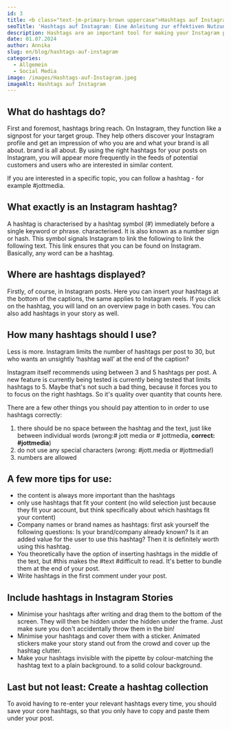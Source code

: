 ```yaml
---
id: 3
title: <b class="text-jm-primary-brown uppercase">Hashtags auf Instagram:</b> A guide to effective use
seoTitle: 'Hashtags auf Instagram: Eine Anleitung zur effektiven Nutzung'
description: Hashtags are an important tool for making your Instagram posts accessible to a wider audience. In this article, you will learn how to use hashtags effectively to maximise the visibility of your posts and boost your Instagram presence.
date: 01.07.2024
author: Annika
slug: en/blog/hashtags-auf-instagram
categories:
  - Allgemein
  - Social Media
image: /images/Hashtags-auf-Instagram.jpeg
imageAlt: Hashtags auf Instagram
---
```


## **What do hashtags do?**

First and foremost, hashtags bring reach. On Instagram, they function like a signpost for your target group. They
help others discover your Instagram profile and get an impression of who you are and what your brand is all about.
brand is all about. By using the right hashtags for your posts on Instagram, you will appear more frequently in
the feeds of potential customers and users who are interested in similar content.

If you are interested in a specific topic, you can follow a hashtag - for example #jottmedia.

## **What exactly is an Instagram hashtag?**

A hashtag is characterised by a hashtag symbol (#) immediately before a single keyword or phrase.
characterised. It is also known as a number sign or hash. This symbol signals Instagram to link the following
to link the following text. This link ensures that you can be found on Instagram. Basically, any word
can be a hashtag.

## **Where are hashtags displayed?**

Firstly, of course, in Instagram posts. Here you can insert your hashtags at the bottom of the captions, the same
applies to
Instagram reels. If you click on the hashtag, you will land on an overview page in both cases. You can also add hashtags
in your story as well.

## **How many hashtags should I use?**

Less is more. Instagram limits the number of hashtags per post to 30, but who wants an
unsightly ‘hashtag wall’ at the end of the caption?

Instagram itself recommends using between 3 and 5 hashtags per post. A new feature is currently being tested
is currently being tested that limits hashtags to 5. Maybe that's not such a bad thing, because it forces you to
to focus on the right hashtags. So it's quality over quantity that counts here.

There are a few other things you should pay attention to in order to use hashtags correctly:

1. there should be no space between the hashtag and the text, just like between individual words (wrong:# jott media
   or # jottmedia, **correct: #jottmedia**)
2. do not use any special characters (wrong: #jott.media or #jottmedia!)
3. numbers are allowed

## **A few more tips for use:**

- the content is always more important than the hashtags
- only use hashtags that fit your content (no wild selection just because they fit your account,
  but think specifically about which hashtags fit your content)
- Company names or brand names as hashtags: first ask yourself the following questions: Is your brand/company already
  known?
  Is it an added value for the user to use this hashtag? Then it is definitely worth using this hashtag.
- You theoretically have the option of inserting hashtags in the middle of the text, but #this makes the #text
  #difficult to read. It's better to bundle them at the end of your post.
- Write hashtags in the first comment under your post.

## **Include hashtags in Instagram Stories**

- Minimise your hashtags after writing and drag them to the bottom of the screen. They will then be hidden under the
  hidden under the frame. Just make sure you don't accidentally throw them in the bin!
- Minimise your hashtags and cover them with a sticker. Animated stickers make your story stand out from the crowd
  and cover up the hashtag clutter.
- Make your hashtags invisible with the pipette by colour-matching the hashtag text to a plain background.
  to a solid colour background.

## **Last but not least: Create a hashtag collection**

To avoid having to re-enter your relevant hashtags every time, you should save your core hashtags,
so that you only have to copy and paste them under your post.
